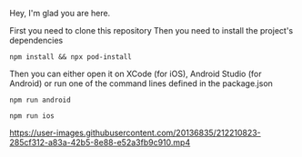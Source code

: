 Hey, I'm glad you are here.

First you need to clone this repository
Then you need to install the project's dependencies

`npm install && npx pod-install`

Then you can either open it on XCode (for iOS), Android Studio (for Android) or run one of the command lines defined in the package.json

`npm run android`

`npm run ios`



https://user-images.githubusercontent.com/20136835/212210823-285cf312-a83a-42b5-8e88-e52a3fb9c910.mp4

